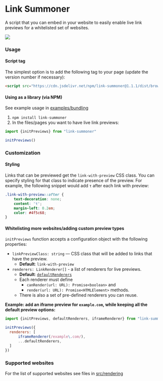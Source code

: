 # Link Summoner

A script that you can embed in your website  to easily enable live link previews for a whitelisted set of websites.

![](./media/manifold-link-summoner.gif)

### Usage

#### Script tag

The simplest option is to add the following tag to your page (update the version number if necessary):

```html
<script src="https://cdn.jsdelivr.net/npm/link-summoner@1.1.1/dist/browser.min.js" type="module"></script>
```

#### Using as a library (via NPM)

See example usage in [examples/bundling](./examples/bundling)

1. `npm install link-summoner`
2. In the files/pages you want to have live link previews:
```javascript
import {initPreviews} from "link-summoner"

initPreviews()
```

### Customization

#### Styling

Links that can be previewed get the `link-with-preview` CSS class. You can specify styling for that class to indicate presence of the preview. For example, the following snippet would add `τ` after each link with preview:

```css
.link-with-preview::after {
	text-decoration: none;
	content: 'τ';
	margin-left: 0.2em;
	color: #4f5c68;
}
```

#### Whitelisting more websites/adding custom preview types

`initPreviews` function accepts a configuration object with the following properties:

- `linkPreviewClass: string` — CSS class that will be added to links that have the preview.
  - **Default**: `link-with-preview` 
- `renderers: LinkRenderer[]` - a list of renderers for live previews. 
  - **Default**: [`defaultRenderers`](./src/rendering/link-renderer.tsx#15) 
  - Each renderer must define 
    - `canRender(url: URL): Promise<boolean>` and 
    - `render(url: URL): Promise<HTMLElement>` methods.
  - There is also a set of pre-defined renderers you can reuse.

**Example: add an iframe preview for `example.com`, while keeping all the default preview options:** 
```javascript
import {initPreviews, defaultRenderers, iframeRenderer} from "link-summoner"

initPreviews({
  renderers: [
      iframeRenderer(/example\.com/),
      ...defaultRenderers, 
  ]
})
```


### Supported websites

For the list of supported websites see files in [src/rendering](./src/rendering) 

